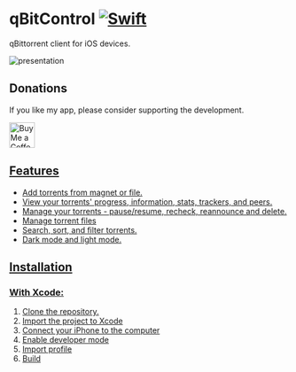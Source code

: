 # qBitControl [![Swift](https://github.com/Michael-128/qBitControl/actions/workflows/swift.yml/badge.svg)](https://github.com/Michael-128/qBitControl/actions/workflows/swift.yml)

qBittorrent client for iOS devices.

![presentation](https://user-images.githubusercontent.com/116978510/200120557-1a036291-700c-4b8c-9cc7-dd76e1f8028c.png)

## Donations
If you like my app, please consider supporting the development.

<a href='https://ko-fi.com/mikemichael225' target='_blank'><img height='35' style='border:0px;height:46px;' src='https://az743702.vo.msecnd.net/cdn/kofi3.png?v=0' border='0' alt='Buy Me a Coffee at ko-fi.com' />


## Features
- Add torrents from magnet or file.
- View your torrents' progress, information, stats, trackers, and peers.
- Manage your torrents - pause/resume, recheck, reannounce and delete.
- Manage torrent files
- Search, sort, and filter torrents.
- Dark mode and light mode.


## Installation
### With Xcode:
1. Clone the repository.
2. Import the project to Xcode
3. Connect your iPhone to the computer
4. Enable developer mode
5. Import profile
6. Build
